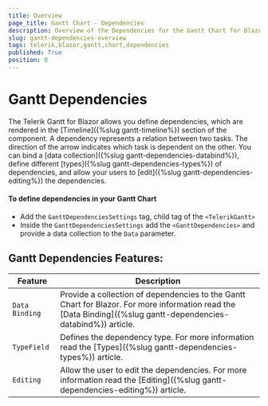 ```yaml
---
title: Overview
page_title: Gantt Chart - Dependencies
description: Overview of the Dependencies for the Gantt Chart for Blazor.
slug: gantt-dependencies-overview
tags: telerik,blazor,gantt,chart,dependencies
published: True
position: 0
---
```


# Gantt Dependencies

The Telerik Gantt for Blazor allows you define dependencies, which are rendered in the [Timeline]({%slug gantt-timeline%}) section of the component. A dependency represents a relation between two tasks. The direction of the arrow indicates which task is dependent on the other. You can bind a [data collection]({%slug gantt-dependencies-databind%}), define different [types]({%slug gantt-dependencies-types%}) of dependencies, and allow your users to [edit]({%slug gantt-dependencies-editing%}) the dependencies.


#### To define dependencies in your Gantt Chart

* Add the `GanttDependenciesSettings` tag, child tag of the `<TelerikGantt>`
* Inside the `GanttDependenciesSettings` add the `<GanttDependencies>` and provide a data collection to the `Data` parameter. 


## Gantt Dependencies Features:

| Feature | Description |
| --- | --- |
| `Data Binding` | Provide a collection of dependencies to the Gantt Chart for Blazor. For more information read the [Data Binding]({%slug gantt-dependencies-databind%}) article. |
| `TypeField` | Defines the dependency type. For more information read the [Types]({%slug gantt-dependencies-types%}) article.  |
| `Editing` | Allow the user to edit the dependencies. For more information read the [Editing]({%slug gantt-dependencies-editing%}) article. |
